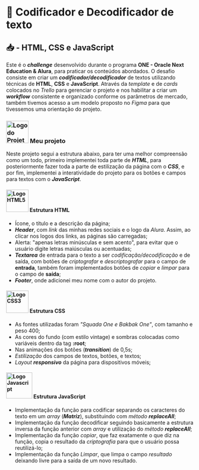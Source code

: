 # 🔏 Codificador e Decodificador de texto
## 📥 - HTML, CSS e JavaScript
Este é o ***challenge*** desenvolvido durante o programa **ONE - Oracle Next Education & Alura**, para praticar os conteúdos abordados. O desafio consiste em criar um ***codificador/decodificador*** de textos utilizando técnicas de **HTML**, **CSS** e **JavaScript**.
Através da *template* e de *cards* colocados no *Trello* para gerenciar o projeto e nos habilitar a criar um ***workflow*** consistente e organizado conforme os parâmetros de mercado, também tivemos acesso a um modelo proposto no *Figma* para que tivessemos uma orientação do projeto.
### <img Alt="Logo do Projeto" src="https://github.com/edvannps/text-decoder/blob/main/assets/images/projeto.ico" width="60px"> Meu projeto
Neste projeto segui a estrutura abaixo, para ter uma melhor compreensão como um todo, primeiro implementei toda parte de ***HTML***, para posteriormente fazer toda a parte de estilização da página com o ***CSS***, e por fim, implementei a interatividade do projeto para os botões e campos para textos com o ***JavaScript***.

#### <img Alt="Logo HTML5" src="https://github.com/edvannps/text-decoder/blob/main/assets/images/icons8-html-5.ico" width="60px"> **Estrutura HTML**
- Ícone, o título e a descrição da página;
- ***Header***, com *link* das minhas redes sociais e o logo da *Alura*. Assim, ao clicar nos logos dos links, as páginas são carregadas;
- Alerta: "apenas letras minúsculas e sem acento", para evitar que o usuário digite letras maiúsculas ou acentuadas;
- ***Textarea*** de entrada para o texto a ser *codificação/decodificação* e de saída, com botões de *criptografar* e *descriptografar* para o campo de **entrada**, também foram implementados botões de *copiar* e *limpar* para o campo de **saída**;
- ***Footer***, onde adicionei meu nome com o autor do projeto.

#### <img Alt="Logo CSS3" src="https://github.com/edvannps/text-decoder/blob/main/assets/images/icons8-css3.ico" width="60px"> **Estrutura CSS**
- As fontes utilizadas foram *"Squada One e Bakbak One"*, com tamanho e peso 400;
- As cores do fundo (com estilo vintage) e sombras colocadas como variáveis dentro da tag **:root**;
- Nas animações dos botões (***transition***) de 0,5s;
- *Estilização* dos campos de textos, botões, e textos;
- *Layout **responsivo*** da página para dispositivos móveis;

#### <img Alt="Logo Javascript" src="https://github.com/edvannps/text-decoder/blob/main/assets/images/icons8-javascript.ico" width="70px"> **Estrutura JavaScript**
- Implementação da função para codificar separando os caracteres do texto em um *array* (***Matriz***), substituindo com *método **replaceAll***;
- Implementação da função decodificar seguindo basicamente a estrutura inversa da função anterior com *array* e utilização do *método **replaceAll***;
- Implementação da função *copiar*, que faz exatamente o que diz na função, copia o resultado da *criptografia* para que o usuário possa reutilizá-lo;
- Implementação da função *Limpar*, que limpa o campo *resultado* deixando livre para a saída de um novo resultado.
